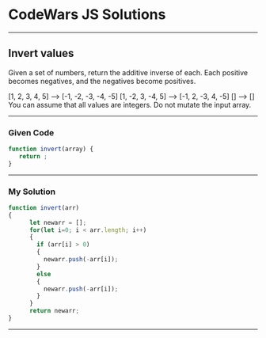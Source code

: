 # CodeWars JS Solutions

---

## Invert values

Given a set of numbers, return the additive inverse of each. Each positive becomes negatives, and the negatives become positives.

[1, 2, 3, 4, 5] --> [-1, -2, -3, -4, -5]
[1, -2, 3, -4, 5] --> [-1, 2, -3, 4, -5]
[] --> []
You can assume that all values are integers. Do not mutate the input array.

---

### Given Code


```js
function invert(array) {
   return ;
}
```

---

### My Solution 


```js
function invert(arr)
{
      let newarr = [];
      for(let i=0; i < arr.length; i++)
      {
        if (arr[i] > 0) 
        {
          newarr.push(-arr[i]);
        } 
        else 
        {
          newarr.push(-arr[i]);
        }
      }
      return newarr;
}
```


---


